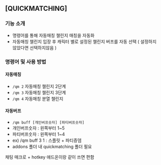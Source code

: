 ## [QUICKMATCHING]


### 기능 소개

- 명령어를 통해 자동매칭 챌린지 매칭을 자동화
- 자동매칭 챌린지 입장 후 캐릭터 별로 설정된 챌린지 버프를 자동 선택 ( 설정하지 않았다면 선택하지않음 )


### 명령어 및 사용 방법

#### 자동매칭
- ``/qm 2`` 자동매칭 챌린지 2단계
- ``/qm 3`` 자동매칭 챌린지 3단계
- ``/qm 4`` 자동매칭 분열 챌린지

#### 자동버프
- ``/qm buff [개인버프숫자] [파티버프숫자]`` 
- 개인버프숫자 : 왼쪽부터 1~5
- 파티버프숫자 : 왼쪽부터 1~4
- ex) /qm buff 3 1 : 스플릿 + 파티증뎀
- addons 폴더 내 quickmatching 폴더 필요



채팅 매크로 + hotkey 애드온이랑 같이 쓰면 편함
